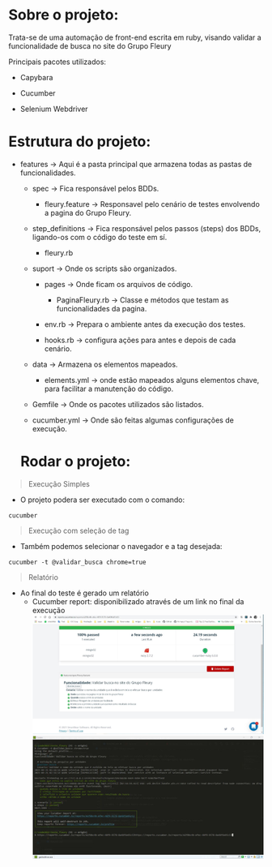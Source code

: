 # Sobre o projeto:

Trata-se de uma automação de front-end escrita em ruby, visando validar a funcionalidade de busca no site do Grupo Fleury

Principais pacotes utilizados:

- Capybara

- Cucumber

- Selenium Webdriver


# Estrutura do projeto:

- features -> Aqui é a pasta principal que armazena todas as pastas de funcionalidades.
  - spec -> Fica responsável pelos BDDs.
    - fleury.feature -> Responsavel pelo cenário de testes envolvendo a pagina do Grupo Fleury.

  - step_definitions -> Fica responsável pelos passos (steps) dos BDDs, ligando-os com o código do teste em sí.
      - fleury.rb

  - suport -> Onde os scripts são organizados.
    - pages -> Onde ficam os arquivos de código.
      - PaginaFleury.rb -> Classe e métodos que testam as funcionalidades da pagina.

    - env.rb -> Prepara o ambiente antes da execução dos testes.
    - hooks.rb -> configura ações para antes e depois de cada cenário.

  - data -> Armazena os elementos mapeados.
    - elements.yml -> onde estão mapeados alguns elementos chave, para facilitar a manutenção do código.
      
  - Gemfile -> Onde os pacotes utilizados são listados.
  - cucumber.yml -> Onde são feitas algumas configurações de execução.


  # Rodar o projeto:

> Execução Simples
- O projeto podera ser executado com o comando:
```
cucumber
```
> Execução com seleção de tag
- Também podemos selecionar o navegador e a tag desejada:
```
cucumber -t @validar_busca chrome=true
```

> Relatório
- Ao final do teste é gerado um relatório
  - Cucumber report: disponibilizado através de um link no final da execução
  ![CucumberReport](./img/evidencia01.JPG)
  ![CucumberReport](./img/evidencia02.JPG)